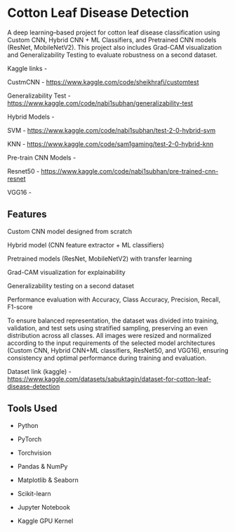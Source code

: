 #  Cotton Leaf Disease Detection
A deep learning–based project for cotton leaf disease classification using Custom CNN, Hybrid CNN + ML Classifiers, and Pretrained CNN models (ResNet, MobileNetV2).
This project also includes Grad-CAM visualization and Generalizability Testing to evaluate robustness on a second dataset.

Kaggle links -

  CustmCNN - https://www.kaggle.com/code/sheikhrafi/customtest
  
  Generalizability Test - https://www.kaggle.com/code/nabi1subhan/generalizability-test
  
  Hybrid Models -
  
  SVM - https://www.kaggle.com/code/nabi1subhan/test-2-0-hybrid-svm
    
  KNN - https://www.kaggle.com/code/sam1gaming/test-2-0-hybrid-knn
    
  Pre-train CNN Models -
  
  Resnet50 - https://www.kaggle.com/code/nabi1subhan/pre-trained-cnn-resnet
    
  VGG16 - 

## Features
Custom CNN model designed from scratch

Hybrid model (CNN feature extractor + ML classifiers)

Pretrained models (ResNet, MobileNetV2) with transfer learning

Grad-CAM visualization for explainability

Generalizability testing on a second dataset

Performance evaluation with Accuracy, Class Accuracy, Precision, Recall, F1-score

To ensure balanced representation, the dataset was divided into training, validation, and test sets using stratified sampling, preserving an even distribution across all classes. All images were resized and normalized according to the input requirements of the selected model architectures (Custom CNN, Hybrid CNN+ML classifiers, ResNet50, and VGG16), ensuring consistency and optimal performance during training and evaluation.

Dataset link (kaggle) - https://www.kaggle.com/datasets/sabuktagin/dataset-for-cotton-leaf-disease-detection

## Tools Used
- Python

- PyTorch

- Torchvision

- Pandas & NumPy

- Matplotlib & Seaborn

- Scikit-learn

- Jupyter Notebook

- Kaggle GPU Kernel

